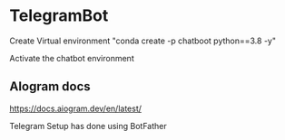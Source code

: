 # TelegramBot

Create Virtual environment
"conda create -p chatboot python==3.8 -y"

Activate the chatbot environment

## AIogram docs

https://docs.aiogram.dev/en/latest/

Telegram Setup has done using BotFather

